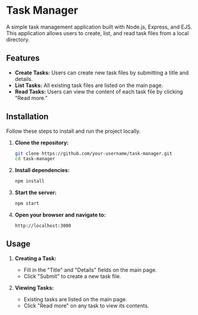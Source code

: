 # Task Manager

A simple task management application built with Node.js, Express, and EJS. This application allows users to create, list, and read task files from a local directory.


## Features

- **Create Tasks:** Users can create new task files by submitting a title and details.
- **List Tasks:** All existing task files are listed on the main page.
- **Read Tasks:** Users can view the content of each task file by clicking "Read more."

## Installation

Follow these steps to install and run the project locally.

1. **Clone the repository:**

    ```bash
    git clone https://github.com/your-username/task-manager.git
    cd task-manager
    ```

2. **Install dependencies:**

    ```bash
    npm install
    ```

3. **Start the server:**

    ```bash
    npm start
    ```

4. **Open your browser and navigate to:**

    ```
    http://localhost:3000
    ```

## Usage

1. **Creating a Task:**
   - Fill in the "Title" and "Details" fields on the main page.
   - Click "Submit" to create a new task file.

2. **Viewing Tasks:**
   - Existing tasks are listed on the main page.
   - Click "Read more" on any task to view its contents.


